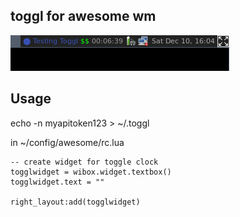 toggl for awesome wm
-------------------

![Screenshot](/screenshot.png?raw=true)




Usage
------

echo -n myapitoken123 > ~/.toggl



in ~/config/awesome/rc.lua
```
-- create widget for toggle clock
togglwidget = wibox.widget.textbox()
togglwidget.text = ""

right_layout:add(togglwidget)
```

